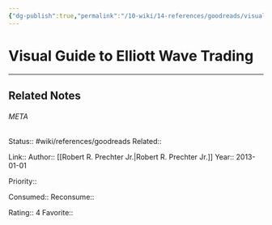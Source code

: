 ```yaml
---
{"dg-publish":true,"permalink":"/10-wiki/14-references/goodreads/visual-guide-to-elliott-wave-trading/"}
---
```


# Visual Guide to Elliott Wave Trading
---

## Related Notes




###### META
Status:: #wiki/references/goodreads
Related:: 

Link:: 
Author:: [[Robert R. Prechter Jr.\|Robert R. Prechter Jr.]]
Year:: 2013-01-01

Priority:: 

Consumed:: 
Reconsume:: 

Rating:: 4
Favorite:: 
